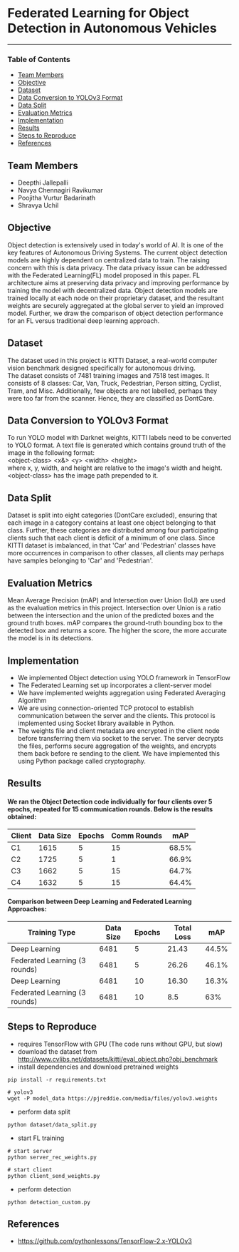 # Federated Learning for Object Detection in Autonomous Vehicles

----------------------------------------------------------------
### Table of Contents

* [Team Members](#team-members)
* [Objective](#objective)
* [Dataset](#dataset)
* [Data Conversion to YOLOv3 Format](data-conversion-to-yolov3-format)
* [Data Split](#data-split)
* [Evaluation Metrics](#evaluation-metrics)
* [Implementation](#implementation)
* [Results](#results)
* [Steps to Reproduce](#steps-to-reproduce)
* [References](#references)

## <a name="team-members"></a>Team Members
* Deepthi Jallepalli
* Navya Chennagiri Ravikumar
* Poojitha Vurtur Badarinath
* Shravya Uchil

## Objective
Object detection is extensively used in today's world of AI. It is one of the key features of Autonomous Driving Systems. The current object detection models are highly dependent on centralized data to train. The raising concern with this is data privacy. The data privacy issue can be addressed with the Federated Learning(FL) model proposed in this paper. FL architecture aims at preserving data privacy and improving performance by training the model with decentralized data. Object detection models are trained locally at each node on their proprietary dataset, and the resultant weights are securely aggregated at the global server to yield an improved model. Further, we draw the comparison of object detection performance for an FL versus traditional deep learning approach.

## Dataset
The dataset used in this project is KITTI Dataset, a real-world computer vision benchmark designed specifically for autonomous driving.  
The dataset consists of 7481 training images and 7518 test images. It consists of 8 classes: Car, Van, Truck, Pedestrian, Person sitting, Cyclist, Tram, and Misc. Additionally, few objects are not labelled, perhaps they were too far from the scanner. Hence, they are classified as DontCare.

## Data Conversion to YOLOv3 Format
To run YOLO model with Darknet weights, KITTI labels need to be converted to YOLO format. A text file is generated which contains ground truth of the image in the following format:  
&lt;object-class&gt; &lt;x&&gt; &lt;y&gt; &lt;width&gt; &lt;height&gt;  
where x, y, width, and height are relative to the image's width and height.  
&lt;object-class&gt; has the image path prepended to it.
  
 ## Data Split
 Dataset is split into eight categories (DontCare excluded), ensuring that each image in a category contains at least one object belonging to that class. Further, these categories are distributed among four participating clients such that each client is deficit of a minimum of one class. Since KITTI dataset is imbalanced, in that 'Car' and 'Pedestrian' classes have more occurrences in comparison to other classes, all clients may perhaps have samples belonging to 'Car' and 'Pedestrian'.
 
 ## Evaluation Metrics
 Mean Average Precision (mAP) and Intersection over Union (IoU) are used as the evaluation metrics in this project.
 Intersection over Union is a ratio between the intersection and the union of the predicted boxes and the ground truth boxes.
 mAP compares the ground-truth bounding box to the detected box and returns a score. The higher the score, the more accurate the model is in its detections.
 
 ## Implementation
 - We implemented Object detection using YOLO framework in TensorFlow 
 - The Federated Learning set up incorporates a client-server model
 - We have implemented weights aggregation using Federated Averaging Algorithm
 - We are using connection-oriented TCP protocol to establish communication between the server and the clients. This protocol is implemented using Socket library available in Python.
 - The weights file and client metadata are encrypted in the client node before transferring them via socket to the server. The server decrypts the files, performs secure aggregation of the weights, and encrypts them back before re sending to the client. We have implemented this using Python package called cryptography.

## Results

#### We ran the Object Detection code individually for four clients over 5 epochs, repeated for 15 communication rounds. Below is the results obtained:  


| Client  | Data Size   | Epochs  |Comm Rounds | mAP    |
|-------- |------------ |-------  |----------- | -----  |
| C1      | 1615        | 5   	  | 15         | 68.5%  |
| C2 	    | 1725        | 5       | 1    	     | 66.9%  |
| C3  	  | 1662        | 5       | 15	       | 64.7%  |
| C4      | 1632    	  | 5       | 15         | 64.4%  |

#### Comparison between Deep Learning and Federated Learning Approaches:  

| Training Type                 | Data Size  | Epochs |Total Loss | mAP    |
|-----------------------------  |----------- |------  |---------- |------- |
| Deep Learning                 | 6481       | 5   	  | 21.43     | 44.5%  |
| Federated Learning (3 rounds) |	6481       | 5      | 26.26    	| 46.1%  |
| Deep Learning                 | 6481       | 10     | 16.30	    | 16.3%  |
| Federated Learning (3 rounds) | 6481    	 | 10     | 8.5       | 63%    |

## Steps to Reproduce
- requires TensorFlow with GPU (The code runs without GPU, but slow)
- download the dataset from http://www.cvlibs.net/datasets/kitti/eval_object.php?obj_benchmark
- install dependencies and download pretrained weights
 ```
 pip install -r requirements.txt

 # yolov3
 wget -P model_data https://pjreddie.com/media/files/yolov3.weights
 
 ```
- perform data split
 ```
 python dataset/data_split.py
 ```
 - start FL training
  ```
  # start server
  python server_rec_weights.py
  
  # start client
  python client_send_weights.py
  
  ```
  - perform detection
   ```
   python detection_custom.py
   ```
   
   ## References
- https://github.com/pythonlessons/TensorFlow-2.x-YOLOv3
